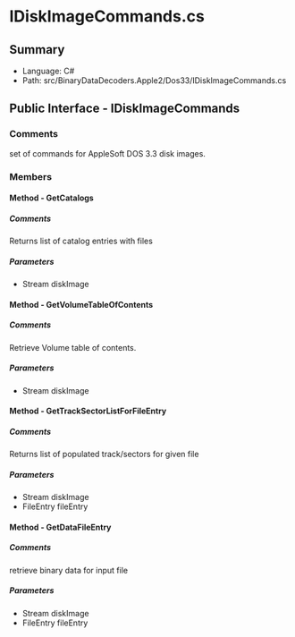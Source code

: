 ﻿# IDiskImageCommands.cs

## Summary

* Language: C#
* Path: src/BinaryDataDecoders.Apple2/Dos33/IDiskImageCommands.cs

## Public Interface - IDiskImageCommands

### Comments

 <summary>
 set of commands for AppleSoft DOS 3.3 disk images.
 </summary>

### Members

#### Method - GetCatalogs

##### Comments

 <summary>
 Returns list of catalog entries with files
 </summary>
 <paramname="diskImage"></param>
 <returns></returns>

#####  Parameters

 - Stream diskImage 

#### Method - GetVolumeTableOfContents

##### Comments

 <summary>
 Retrieve Volume table of contents.
 </summary>
 <paramname="diskImage"></param>
 <returns></returns>

#####  Parameters

 - Stream diskImage 

#### Method - GetTrackSectorListForFileEntry

##### Comments

 <summary>
 Returns list of populated track/sectors for given file
 </summary>
 <paramname="diskImage"></param>
 <paramname="fileEntry"></param>
 <returns></returns>

#####  Parameters

 - Stream diskImage 
 - FileEntry fileEntry 

#### Method - GetDataFileEntry

##### Comments

 <summary>
 retrieve binary data for input file
 </summary>
 <paramname="diskImage"></param>
 <paramname="fileEntry"></param>
 <returns></returns>

#####  Parameters

 - Stream diskImage 
 - FileEntry fileEntry 

